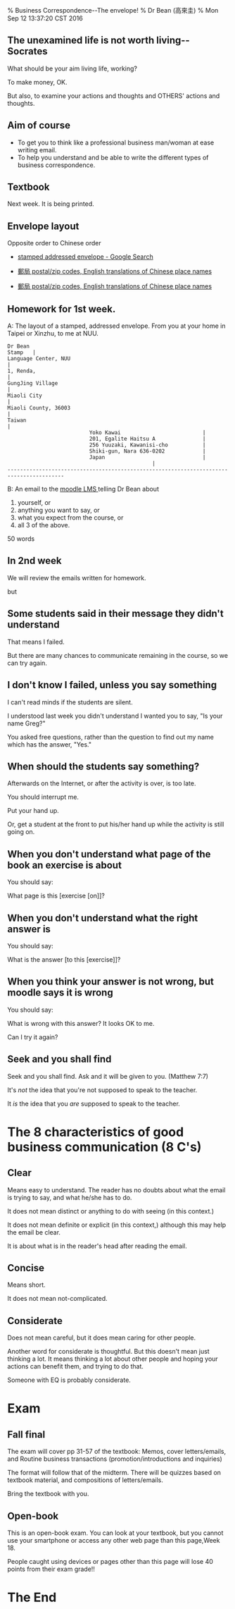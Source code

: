 % Business Correspondence--The envelope!
% Dr Bean (高來圭)
% Mon Sep 12 13:37:20 CST 2016

## The unexamined life is not worth living--Socrates

What should be your aim living life, working?

To make money, OK.

But also, to examine your actions and thoughts
and OTHERS' actions and thoughts.

## Aim of course

- To get you to think like a professional business man/woman at ease writing email.
- To help you understand and be able to write the different types of business correspondence.

## Textbook

Next week. It is being printed.

## Envelope layout

Opposite order to Chinese order

- [stamped addressed envelope - Google Search ](http://images.google.com/search?q=addressed+envelope&num=100&tbm=isch)

- [郵局 postal/zip codes, English translations of Chinese place names](http://www.post.gov.tw/post/internet/U_english/index.jsp?ID=240205)

- [郵局 postal/zip codes, English translations of Chinese place names](http://www.post.gov.tw/post/internet/Postal/index.jsp?ID=208)

## Homework for 1st week.

A: The layout of a stamped, addressed envelope. From you at your home in Taipei or Xinzhu, to me at NUU.

	Dr Bean                                                                       Stamp   |
	Language Center, NUU                                                                  |
	1, Renda,                                                                             |
	GungJing Village                                                                      |
	Miaoli City                                                                           |
	Miaoli County, 36003                                                                  |
	Taiwan                                                                                |
							  Yoko Kawai                          |
							  201, Egalite Haitsu A               |
							  256 Yuuzaki, Kawanisi-cho           |
							  Shiki-gun, Nara 636-0202            |
							  Japan                               |
											      |
	----------------------------------------------------------------------------------------

B: An email to the [moodle LMS ](https://sac.nuu.edu.tw/cgi-bin/moodle) telling Dr Bean about

1. yourself, or
2. anything you want to say, or
3. what you expect from the course, or
4. all 3 of the above.

50 words

## In 2nd week

We will review the emails written for homework.

but 

## Some students said in their message they didn't understand

That means I failed.

But there are many chances to communicate remaining in the course, so we can try again.

## I don't know I failed, unless you say something

I can't read minds if the students are silent.

I understood last week you didn't understand I wanted you to say, "Is your name Greg?"

You asked free questions, rather than the question to find out my name which has the answer, "Yes."

## When should the students say something?

Afterwards on the Internet, or after the activity is over, is too late.

You should interrupt me.

Put your hand up.

Or, get a student at the front to put his/her hand up while the activity is still going on.

## When you don't understand what page of the book an exercise is about

You should say:

What page is this [exercise [on]]?

## When you don't understand what the right answer is

You should say:

What is the answer [to this [exercise]]?

## When you think your answer is not wrong, but moodle says it is wrong

You should say:

What is wrong with this answer? It looks OK to me.

Can I try it again?

## Seek and you shall find

Seek and you shall find. Ask and it will be given to you. (Matthew 7:7)

It's *not* the idea that you're not supposed to speak to the teacher.

It *is* the idea that you *are* supposed to speak to the teacher.

# The 8 characteristics of good business communication (8 C's)

## Clear

Means easy to understand. The reader has no doubts about what the email is trying to say, and what he/she has to do.

It does not mean distinct or anything to do with seeing (in this context.)

It does not mean definite or explicit (in this context,) although this may help the email be clear.

It is about what is in the reader's head after reading the email.

## Concise

Means short.

It does not mean not-complicated.

## Considerate

Does not mean careful, but it does mean caring for other people.

Another word for considerate is thoughtful. But this doesn't mean just thinking a lot. It means thinking a lot about other people and hoping your actions can benefit them, and trying to do that. 

Someone with EQ is probably considerate.

# Exam

## Fall final

The exam will cover pp 31-57 of the textbook: Memos, cover letters/emails, and Routine business transactions (promotion/introductions and inquiries)

The format will follow that of the midterm. There will be quizzes based on textbook material, and compositions of letters/emails.

Bring the textbook with you.

## Open-book

This is an open-book exam. You can look at your textbook, but you cannot use your smartphone or access any other web page than this page,Week 18.

People caught using devices or pages other than this page will lose 40 points from their exam grade!!



# The End
